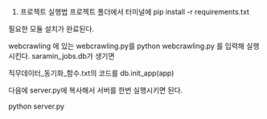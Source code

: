 1. 프로젝트 실행법
프로젝트 폴더에서 터미널에 
pip install -r requirements.txt

필요한 모듈 설치가 완료된다.


webcrawling 에 있는
webcrawling.py를
python webcrawling.py
를 입력해 실행시킨다.
saramin_jobs.db가 생기면


직무데이터_동기화_함수.txt의 코드를
db.init_app(app)

다음에 
server.py에 복사해서 서버를 한번 실행시키면 된다.

python server.py

